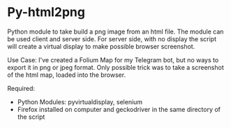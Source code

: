 # Py-html2png

Python module to take build a png image from an html file.
The module can be used client and server side. For server side, with no display the script will create a virtual display to make possible browser screenshot.


Use Case: 
I've created a Folium Map for my Telegram bot, but no ways to export it in png or jpeg format. Only possible trick was to take a screenshot of the html map, loaded into the browser. 


Required: 
- Python Modules: pyvirtualdisplay, selenium
- Firefox installed on computer and geckodriver in the same directory of the script

